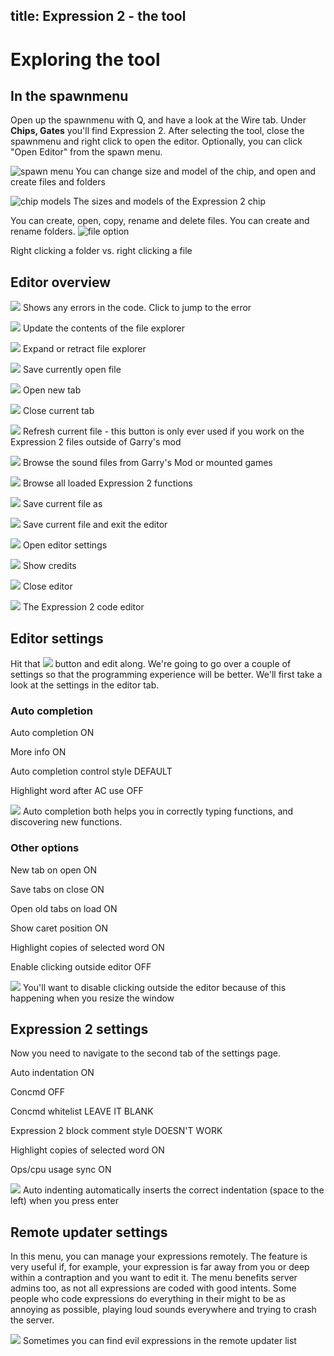 title: Expression 2 - the tool
---
# Exploring the tool

## In the spawnmenu
Open up the spawnmenu with Q, and have a look at the Wire tab. Under **Chips, Gates** you'll find Expression 2. After selecting the tool, close the spawnmenu and right click to open the editor. Optionally, you can click "Open Editor" from the spawn menu.

![spawn menu](../img/e2/spawnmenu.png)
You can change size and model of the chip, and open and create files and folders

![chip models](../img/e2/chips.png)
The sizes and models of the Expression 2 chip

You can create, open, copy, rename and delete files. You can create and rename folders.
![file option](../img/e2/fileoption.png)

Right clicking a folder vs. right clicking a file

## Editor overview

![](../img/e2/editorbutton0.png)
Shows any errors in the code. Click to jump to the error

![](../img/e2/editorbutton1.png)
Update the contents of the file explorer

![](../img/e2/editorbutton2.png)
Expand or retract file explorer

![](../img/e2/editorbutton3.png)
Save currently open file

![](../img/e2/editorbutton4.png)
Open new tab

![](../img/e2/editorbutton5.png)
Close current tab

![](../img/e2/editorbutton6.png)
Refresh current file - this button is only ever used if you work on the Expression 2 files outside of Garry's mod

![](../img/e2/editorbutton7.png)
Browse the sound files from Garry's Mod or mounted games

![](../img/e2/editorbutton8.png)
Browse all loaded Expression 2 functions

![](../img/e2/editorbutton9.png)
Save current file as

![](../img/e2/editorbutton10.png)
Save current file and exit the editor

![](../img/e2/editorbutton11.png)
Open editor settings

![](../img/e2/editorbutton12.png)
Show credits

![](../img/e2/editorbutton13.png)
Close editor

![](../img/e2/editor.png)
The Expression 2 code editor

## Editor settings
Hit that ![](../img/e2/editorbutton11.png) button and edit along. We're going to go over a couple of settings so that the programming experience will be better. We'll first take a look at the settings in the editor tab.

### Auto completion

Auto completion
ON

More info
ON

Auto completion control style
DEFAULT

Highlight word after AC use
OFF

![](../img/e2/settings-editor1.gif)
Auto completion both helps you in correctly typing functions, and discovering new functions.

### Other options

New tab on open
ON

Save tabs on close
ON

Open old tabs on load
ON

Show caret position
ON

Highlight copies of selected word
ON

Enable clicking outside editor
OFF

![](../img/e2/settings-editor2.gif)
You'll want to disable clicking outside the editor because of this happening when you resize the
window

## Expression 2 settings
Now you need to navigate to the second tab of the settings page.

Auto indentation
ON

Concmd
OFF

Concmd whitelist
LEAVE IT BLANK

Expression 2 block comment style
DOESN'T WORK

Highlight copies of selected word
ON

Ops/cpu usage sync
ON

![](../img/e2/settings-e2.gif)
Auto indenting automatically inserts the correct indentation (space to the left) when you press
enter

## Remote updater settings
In this menu, you can manage your expressions remotely. The feature is very useful if, for example, your expression is far away from you or deep within a contraption and you want to edit it. The menu benefits server admins too, as not all expressions are coded with good intents. Some people who code expressions do everything in their might to be as annoying as possible, playing loud sounds everywhere and trying to crash the server.

![](../img/e2/settings-remote.png)
Sometimes you can find evil expressions in the remote updater list
